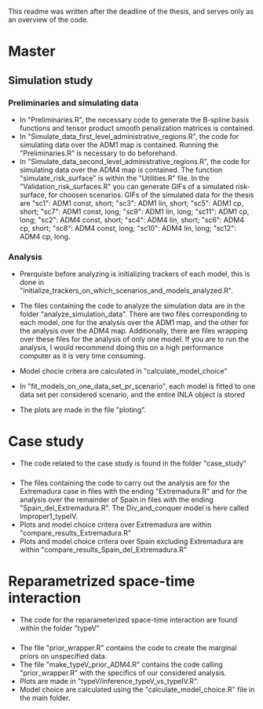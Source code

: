 This readme was written after the deadline of the thesis, and serves only as an overview of the code. 
# Master

## Simulation study

### Preliminaries and simulating data
- In "Preliminaries.R", the necessary code to generate the B-spline basis functions and tensor product smooth penalization matrices is contained.
- In "Simulate_data_first_level_administrative_regions.R", the code for simulating data over the ADM1 map is contained. Running the "Preliminaries.R" is necessary to do beforehand.
- In "Simulate_data_second_level_administrative_regions.R", the code for simulating data over the ADM4 map is contained.
The function "simulate_risk_surface" is within the "Utilities.R" file.
In the "Validation_risk_surfaces.R" you can generate GIFs of a simulated risk-surface, for choosen scenarios. GIFs of the simulated data for the thesis are "sc1": ADM1 const, short; "sc3": ADM1 lin, short; "sc5": ADM1 cp, short; "sc7": ADM1 const, long; "sc9": ADM1 lin, long; "sc11": ADM1 cp, long; "sc2": ADM4 const, short; "sc4": ADM4 lin, short; "sc6": ADM4 cp, short; "sc8": ADM4 const, long; "sc10": ADM4 lin, long; "sc12": ADM4 cp, long. 

### Analysis
- Prerquiste before analyzing is initializing trackers of each model, this is done in "initialize_trackers_on_which_scenarios_and_models_analyzed.R".
- The files containing the code to analyze the simulation data are in the folder "analyze_simulation_data". There are two files corresponding to each model, one for the analysis over the ADM1 map, and the other for the analysis over the ADM4 map. Additionally, there are files wrapping over these files for the analysis of only one model. If you are to run the analysis, I would recommend doing this on a high performance computer as it is very time consuming.
- Model chocie critera are calculated in "calculate_model_choice"
- In "fit_models_on_one_data_set_pr_scenario", each model is fitted to one data set per considered scenario, and the entire INLA object is stored

- The plots are made in the file "ploting".

# Case study

- The code related to the case study is found in the folder "case_study"
### 
- The files containing the code to carry out the analysis are for the Extremadura case in files with the ending "Extremadura.R" and for the analysis over the remainder of Spain in files with the ending "Spain_del_Extremadura.R". The Div_and_conquer model is here called Improper1_typeIV.
- Plots and model choice critera over Extremadura are within "compare_results_Extremadura.R"
- Plots and model choice critera over Spain excluding Extremadura are within "compare_results_Spain_del_Extremadura.R"


# Reparametrized space-time interaction
- The code for the reparameterized space-time interaction are found within the folder "typeV"
###
- The file "prior_wrapper.R" contains the code to create the marginal priors on unspecified data.
- The file "make_typeV_prior_ADM4.R" contains the code calling "prior_wrapper.R" with the specifics of our considered analysis.
- Plots are made in "typeV/inference_typeV_vs_typeIV.R".
- Model choice are calculated using the "calculate_model_choice.R" file in the main folder.


